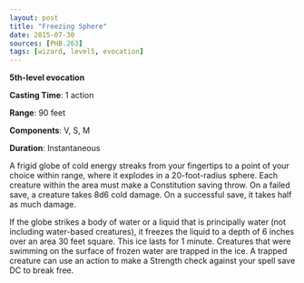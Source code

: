 ```yaml
---
layout: post
title: "Freezing Sphere"
date: 2015-07-30
sources: [PHB.263]
tags: [wizard, level5, evocation]
---
```


**5th-level evocation**

**Casting Time**: 1 action

**Range**: 90 feet

**Components**: V, S, M 

**Duration**: Instantaneous

A frigid globe of cold energy streaks from your fingertips to a point of your choice within range, where it explodes in a 20-foot-radius sphere. Each creature within the area must make a Constitution saving throw. On a failed save, a creature takes 8d6 cold damage. On a successful save, it takes half as much damage.

If the globe strikes a body of water or a liquid that is principally water (not including water-based creatures), it freezes the liquid to a depth of 6 inches over an area 30 feet square. This ice lasts for 1 minute. Creatures that were swimming on the surface of frozen water are trapped in the ice. A trapped creature can use an action to make a Strength check against your spell save DC to break free.
